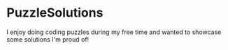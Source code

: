 # PuzzleSolutions
 I enjoy doing coding puzzles during my free time and wanted to showcase some
 solutions I'm proud of!